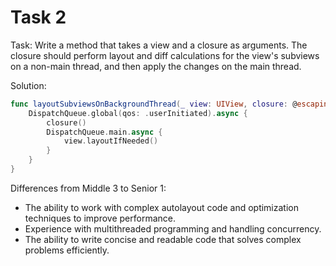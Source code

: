 # Task 2

Task: Write a method that takes a view and a closure as arguments. The closure
should perform layout and diff calculations for the view's subviews on a
non-main thread, and then apply the changes on the main thread.

Solution:

```swift
func layoutSubviewsOnBackgroundThread(_ view: UIView, closure: @escaping () -> Void) {
    DispatchQueue.global(qos: .userInitiated).async {
        closure()
        DispatchQueue.main.async {
            view.layoutIfNeeded()
        }
    }
}
```

Differences from Middle 3 to Senior 1:

-   The ability to work with complex autolayout code and optimization techniques
    to improve performance.
-   Experience with multithreaded programming and handling concurrency.
-   The ability to write concise and readable code that solves complex problems
    efficiently.
